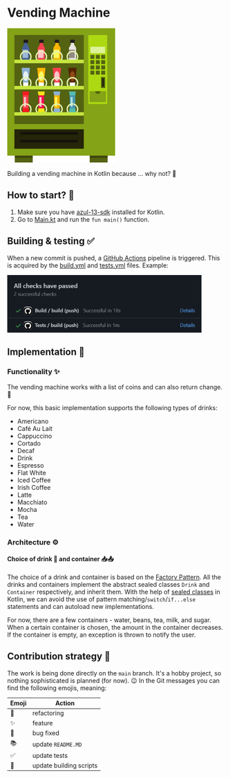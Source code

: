 # Vending Machine

<img src="assets/vending_machine.png" width="250">

Building a vending machine in Kotlin because ... why not? 🙂

## How to start? 🤔

1. Make sure you have [azul-13-sdk](https://www.azul.com/downloads/?package=jdk) installed for
   Kotlin.
2. Go to [Main.kt](src/main/kotlin/Main.kt) and run the `fun main()` function.

## Building & testing ✅

When a new commit is pushed, a [GitHub Actions](https://github.com/features/actions) pipeline is
triggered. This is acquired by the [build.yml](.github/workflows/build.yml)
and [tests.yml](.github/workflows/tests.yml) files. Example:

<img src="assets/github_actions.png" width="450">

## Implementation 🔧

### Functionality ✨

The vending machine works with a list of coins and can also return change. 🧙‍

For now, this basic implementation supports the following types of drinks:

* Americano
* Café Au Lait
* Cappuccino
* Cortado
* Decaf
* Drink
* Espresso
* Flat White
* Iced Coffee
* Irish Coffee
* Latte
* Macchiato
* Mocha
* Tea
* Water

### Architecture ⚙️

#### Choice of drink 🍶 and container 📥📤

The choice of a drink and container is based on
the [Factory Pattern](https://en.wikipedia.org/wiki/Factory_(object-oriented_programming)). All the
drinks and containers implement the abstract sealed classes `Drink` and `Container` respectively,
and inherit them. With the help of [sealed classes](https://kotlinlang.org/docs/sealed-classes.html)
in Kotlin, we can avoid the use of pattern matching/`switch`/`if...else` statements and can autoload
new implementations.

For now, there are a few containers - water, beans, tea, milk, and sugar. When a certain container
is chosen, the amount in the container decreases. If the container is empty, an exception is thrown
to notify the user.

## Contribution strategy 🌿

The work is being done directly on the `main` branch. It's a hobby project, so nothing
sophisticated is planned (for now). 😉 In the Git messages you can find the following emojis,
meaning:

| Emoji | Action                  |
|-------|-------------------------|
| 🔨    | refactoring             |
| ✨     | feature                 |
| 🐛    | bug fixed               |
| 📚    | update `README.MD`      |
| ✅     | update tests            |
| 🚀    | update building scripts |

